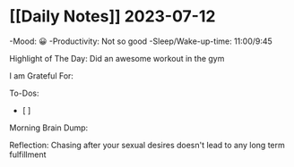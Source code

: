# [[Daily Notes]] 2023-07-12

-Mood: 😀
-Productivity: Not so good
-Sleep/Wake-up-time: 11:00/9:45

Highlight of The Day: 
Did an awesome workout in the gym

I am Grateful For: 


To-Dos:
- [ ] 

Morning Brain Dump:


Reflection:
Chasing after your sexual desires doesn't lead to any long term fulfillment